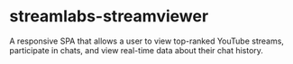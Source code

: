 # streamlabs-streamviewer
A responsive SPA that allows a user to view top-ranked YouTube streams, participate in chats, and view real-time data about their chat history. 
